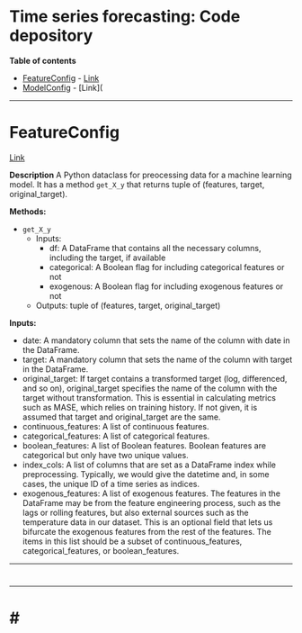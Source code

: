 <h1>Time series forecasting: Code depository</h1>

__Table of contents__
- [FeatureConfig](#FeatureConfig) -  [Link](https://github.com/Sean-Toroghi/time-series/blob/main/codes/FeatureConfig.py)
- [ModelConfig](#ModelConfig) -  [Link](

---
# <a name= 'FeatureConfig'>FeatureConfig</a>

[Link](https://github.com/Sean-Toroghi/time-series/blob/main/codes/FeatureConfig.py)

__Description__ A Python dataclass for preocessing data for a machine learning model. It has a method `get_X_y` that returns tuple of (features, target, original_target).

__Methods:__
- `get_X_y`
  - Inputs:
    - df: A DataFrame that contains all the necessary columns, including the target, if available
    - categorical: A Boolean flag for including categorical features or not
    - exogenous: A Boolean flag for including exogenous features or not
  - Outputs: tuple of (features, target, original_target)
 

__Inputs:__
- date: A mandatory column that sets the name of the column with date in the DataFrame.
- target: A mandatory column that sets the name of the column with target in the DataFrame.
- original_target: If target contains a transformed target (log, differenced, and so on), original_target specifies the name of the column with the target without transformation. This is essential in calculating metrics such as MASE, which relies on training history. If not given, it is assumed that target and original_target are the same.
- continuous_features: A list of continuous features.
- categorical_features: A list of categorical features.
- boolean_features: A list of Boolean features. Boolean features are categorical but only have two unique values.
- index_cols: A list of columns that are set as a DataFrame index while preprocessing. Typically, we would give the datetime and, in some cases, the unique ID of a time series as indices.
- exogenous_features: A list of exogenous features. The features in the DataFrame may be from the feature engineering process, such as the lags or rolling features, but also external sources such as the temperature data in our dataset. This is an optional field that lets us bifurcate the exogenous features from the rest of the features. The items in this list should be a subset of continuous_features, categorical_features, or boolean_features.

---

# <a name= ''></a>


---

# <a name= ''> # </a>
